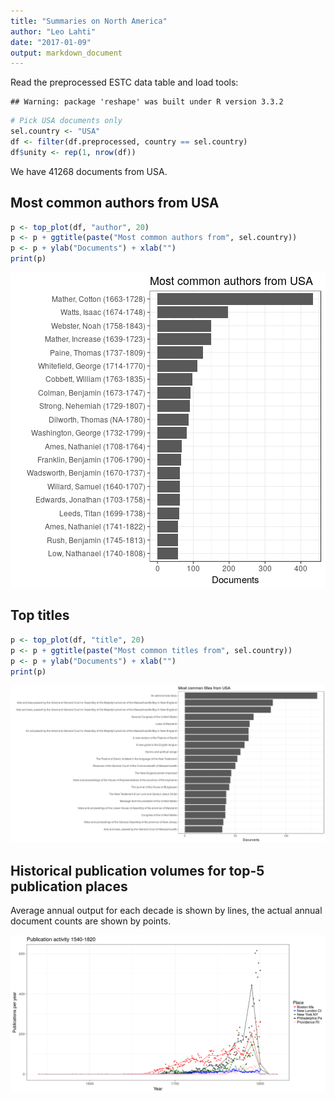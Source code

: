 ```yaml
---
title: "Summaries on North America"
author: "Leo Lahti"
date: "2017-01-09"
output: markdown_document
---
```


Read the preprocessed ESTC data table and load tools:


```
## Warning: package 'reshape' was built under R version 3.3.2
```


```r
# Pick USA documents only
sel.country <- "USA"
df <- filter(df.preprocessed, country == sel.country)
df$unity <- rep(1, nrow(df))
```

We have 41268 documents from USA.


## Most common authors from USA


```r
p <- top_plot(df, "author", 20)
p <- p + ggtitle(paste("Most common authors from", sel.country))
p <- p + ylab("Documents") + xlab("")
print(p)
```

![plot of chunk NAtopauth](figure/NAtopauth-1.png)


## Top titles 


```r
p <- top_plot(df, "title", 20)
p <- p + ggtitle(paste("Most common titles from", sel.country))
p <- p + ylab("Documents") + xlab("")
print(p)
```

![plot of chunk NAtoptitles](figure/NAtoptitles-1.png)



## Historical publication volumes for top-5 publication places

Average annual output for each decade is shown by lines, the actual annual document counts are shown by points. 

![plot of chunk NApubvols](figure/NApubvols-1.png)
